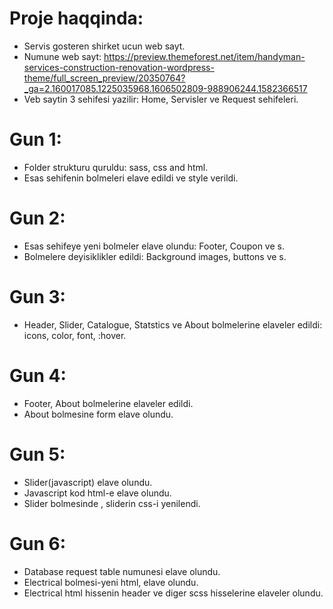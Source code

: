 # Proje haqqinda: 
  - Servis gosteren shirket ucun web sayt.
  - Numune web sayt: https://preview.themeforest.net/item/handyman-services-construction-renovation-wordpress-theme/full_screen_preview/20350764?_ga=2.160017085.1225035968.1606502809-988906244.1582366517
  - Veb saytin 3 sehifesi yazilir: Home, Servisler ve Request sehifeleri.

# Gun 1:
  - Folder strukturu quruldu: sass, css and html.
  - Esas sehifenin bolmeleri elave edildi ve  style verildi.
  
 # Gun 2:
 - Esas sehifeye yeni bolmeler elave olundu:
  Footer, Coupon ve s.
 - Bolmelere deyisiklikler edildi:
    Background images, buttons ve s.
 # Gun 3:
 - Header, Slider, Catalogue, Statstics ve About bolmelerine elaveler edildi: icons, color, font, :hover.
 # Gun 4:
 - Footer, About bolmelerine elaveler edildi.
 - About bolmesine form elave olundu.
 # Gun 5:
 - Slider(javascript) elave olundu.
 - Javascript kod html-e elave olundu.
 - Slider bolmesinde , sliderin css-i yenilendi.
 # Gun 6:
 - Database request table numunesi elave olundu.
 - Electrical bolmesi-yeni html, elave olundu.
 - Electrical html hissenin header ve diger scss hisselerine elaveler olundu.
 


